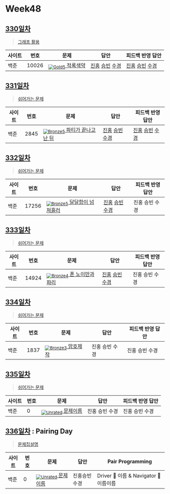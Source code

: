<!-- tier 리스트 S -->
[Unrated]: https://user-images.githubusercontent.com/33937365/126247607-85783912-c11a-4d50-ac36-8cc7dcb75cd2.png
[NotRated]: https://user-images.githubusercontent.com/33937365/135189055-c3508249-b361-4948-8c36-a74b690cd346.png
[Bronze5]: https://user-images.githubusercontent.com/33937365/126247611-e362d727-17a4-4737-a232-5827e185ab7c.png
[Bronze4]: https://user-images.githubusercontent.com/33937365/126247612-89cbc675-e1d4-43a2-950b-1cb014dca697.png
[Bronze3]: https://user-images.githubusercontent.com/33937365/126247613-b8408610-7bc4-40f8-804f-a30a45ddbb68.png
[Bronze2]: https://user-images.githubusercontent.com/33937365/126247614-d85dc6ff-a520-4c00-82bd-eb593b156bd8.png
[Bronze1]: https://user-images.githubusercontent.com/33937365/126247616-04b2ab30-9891-4b7b-8cb4-38e99b97e834.png
[Silver5]: https://user-images.githubusercontent.com/33937365/126247618-38c5c905-672b-4d75-808e-8a7d45ea577d.png
[Silver4]: https://user-images.githubusercontent.com/33937365/126247620-ba2d1b96-b0aa-4b88-80c5-71569c69bbc3.png
[Silver3]: https://user-images.githubusercontent.com/33937365/126247621-1b55b7f4-3a79-4348-8a63-f00c1813853e.png
[Silver2]: https://user-images.githubusercontent.com/33937365/126247622-a83b30a9-6618-4593-b775-6f6730afd3f6.png
[Silver1]: https://user-images.githubusercontent.com/33937365/126247625-8d82f8ab-6f95-4ef8-a243-be31f548596e.png
[Gold5]: https://user-images.githubusercontent.com/33937365/126247627-2979d4d5-915a-4c4e-adb7-c171f9bafe28.png
[Gold4]: https://user-images.githubusercontent.com/33937365/126247629-b24e1e24-4579-450f-bc3c-f166361091dd.png
<!-- tier 리스트 E -->

# Week48

## [330일차](Day330)

> [그래프 활용](https://www.acmicpc.net/group/workbook/view/9797/39155)

| 사이트 | 번호  | 문제                                                          | 답안           | 피드백 반영 답안 |
| ------ | ----- | ------------------------------------------------------------- | -------------- | ---------------- |
| 백준   | 10026 | [<sub>![Gold5]</sub> 적록색약](https://www.acmicpc.net/problem/10026) | [진홍](Day330/boj10026_kjh.java) [승빈](Day330/boj10026_wsb.java) [수경](Day330/boj10026_hsk.js) | [진홍](Day330/boj10026_kjh_fb.java) [승빈](Day330/boj10026_wsb.java) [수경](Day330/boj10026_hsk.js)

## [331일차](Day331)

> [쉬어가는 문제](https://www.acmicpc.net/group/workbook/view/9797/39160)

| 사이트 | 번호 | 문제                 | 답안                | 피드백 반영 답안    |
| ------ | ---- | -------------------- | ------------------- | ------------------- |
| 백준   | 2845    | [<sub>![Bronze5]</sub> 파티가 끝나고 난 뒤](https://www.acmicpc.net/problem/2845) | [진홍](Day331/boj2845_kjh.py) [승빈](Day331/boj2845_wsb.java) [수경](Day331/boj2845_hsk.js) | [진홍](Day331/boj2845_kjh.py) [승빈](Day331/boj2845_wsb.java) [수경](Day331/boj2845_hsk.js) |

## [332일차](Day332)

> [쉬어가는 문제](https://www.acmicpc.net/group/workbook/view/9797/39216)

| 사이트 | 번호 | 문제                 | 답안                | 피드백 반영 답안    |
| ------ | ---- | -------------------- | ------------------- | ------------------- |
| 백준   | 17256 | [<sub>![Bronze5]</sub> 달달함이 넘쳐흘러](https://www.acmicpc.net/problem/17256) | [진홍](Day332/boj17256_kjh.py) [승빈](Day332/boj17256_wsb.java) [수경](Day332/boj17256_hsk.js) | 진홍 승빈 수경 |

## [333일차](Day333)

> [쉬어가는 문제](https://www.acmicpc.net/group/workbook/view/9797/39217)

| 사이트 | 번호 | 문제                 | 답안                | 피드백 반영 답안    |
| ------ | ---- | -------------------- | ------------------- | ------------------- |
| 백준   | 14924 | [<sub>![Bronze4]</sub> 폰 노이만과 파리](https://www.acmicpc.net/problem/14924) | [진홍](Day333/boj14924_kjh.py) [승빈](Day333/boj14924_wsb.java) [수경](Day333/boj14924_hsk.js) | 진홍 승빈 수경 |

## [334일차](Day334)

> [쉬어가는 문제](https://www.acmicpc.net/group/workbook/view/9797/39243)

| 사이트 | 번호 | 문제                 | 답안                | 피드백 반영 답안    |
| ------ | ---- | -------------------- | ------------------- | ------------------- |
| 백준   | 1837    | [<sub>![Bronze3]</sub> 암호제작](https://www.acmicpc.net/problem/1837) | 진홍 승빈 수경 | 진홍 승빈 수경 |

## [335일차](Day335)

> [쉬어가는 문제](문제집링크)

| 사이트 | 번호 | 문제                 | 답안                | 피드백 반영 답안    |
| ------ | ---- | -------------------- | ------------------- | ------------------- |
| 백준   | 0    | [<sub>![Unrated]</sub> 문제이름](문제링크) | 진홍 승빈 수경 | 진홍 승빈 수경 |

## [336일차](Day336) : Pairing Day

> [문제집설명](문제집링크)

| 사이트 | 번호 | 문제                                       | 답안         | Pair Programming                       |
| ------ | ---- | ------------------------------------------ | ------------ | -------------------------------------- |
| 백준   | 0    | [<sub>![Unrated]</sub> 문제이름](문제링크) | 진홍승빈수경 | Driver 🚗 이름 & Navigator 🧭 이름이름 |

